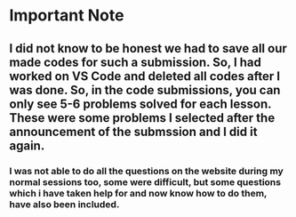 # Important Note

## I did not know to be honest we had to save all our made codes for such a submission. So, I had worked on VS Code and deleted all codes after I was done. So, in the code submissions, you can only see 5-6 problems solved for each lesson. These were some problems I selected after the announcement of the submssion and I did it again.

### I was not able to do all the questions on the website during my normal sessions too, some were difficult, but some questions which i have taken help for and now know how to do them, have also been included.